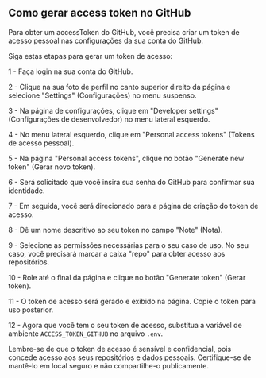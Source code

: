 ## Como gerar access token no GitHub

Para obter um accessToken do GitHub, você precisa criar um token de acesso pessoal nas configurações da sua conta do GitHub.

Siga estas etapas para gerar um token de acesso:

1 - Faça login na sua conta do GitHub.

2 - Clique na sua foto de perfil no canto superior direito da página e selecione "Settings" (Configurações) no menu suspenso.

3 - Na página de configurações, clique em "Developer settings" (Configurações de desenvolvedor) no menu lateral esquerdo.

4 - No menu lateral esquerdo, clique em "Personal access tokens" (Tokens de acesso pessoal).

5 - Na página "Personal access tokens", clique no botão "Generate new token" (Gerar novo token).

6 - Será solicitado que você insira sua senha do GitHub para confirmar sua identidade.

7 - Em seguida, você será direcionado para a página de criação do token de acesso.

8 - Dê um nome descritivo ao seu token no campo "Note" (Nota).

9 - Selecione as permissões necessárias para o seu caso de uso. No seu caso, você precisará marcar a caixa "repo" para obter acesso aos repositórios.

10 - Role até o final da página e clique no botão "Generate token" (Gerar token).

11 - O token de acesso será gerado e exibido na página. Copie o token para uso posterior.

12 - Agora que você tem o seu token de acesso, substitua a variável de ambiente `ACCESS_TOKEN_GITHUB` no arquivo `.env`.

Lembre-se de que o token de acesso é sensível e confidencial, pois concede acesso aos seus repositórios e dados pessoais. Certifique-se de mantê-lo em local seguro e não compartilhe-o publicamente.